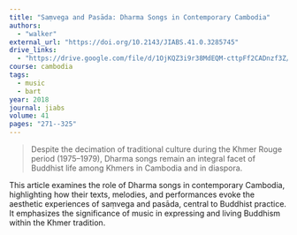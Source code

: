 ```yaml
---
title: "Saṃvega and Pasāda: Dharma Songs in Contemporary Cambodia"
authors:
  - "walker"
external_url: "https://doi.org/10.2143/JIABS.41.0.3285745"
drive_links:
  - "https://drive.google.com/file/d/1OjKQZ3i9r38MdEQM-cttpFf2CADnzf3Z/view?usp=sharing"
course: cambodia
tags:
  - music
  - bart
year: 2018
journal: jiabs
volume: 41
pages: "271--325"
---
```


> Despite the decimation of traditional culture during the Khmer Rouge
period (1975–1979), Dharma songs remain an integral facet of Buddhist life
among Khmers in Cambodia and in diaspora.

This article examines the role of Dharma songs in contemporary Cambodia, highlighting how their texts, melodies, and performances evoke the aesthetic experiences of saṃvega and pasāda, central to Buddhist practice. It emphasizes the significance of music in expressing and living Buddhism within the Khmer tradition.
